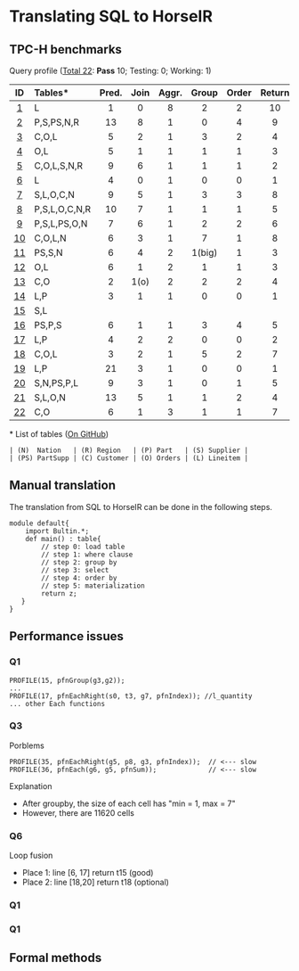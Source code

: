 # Translating SQL to HorseIR

## TPC-H benchmarks

Query profile (<u>Total 22</u>: **Pass** 10; <blue>Testing</blue>: 0; <red>Working</red>: 1)

| ID       | Tables\*    | Pred. | Join | Aggr. | Group | Order | Return | Comment                       |
| :------: | :---------- | :---: | :--: | :---: | :---: | :---: | :----: | :---------------------------: |
| [1][q1]  | L           | 1     | 0    | 8     | 2     | 2     | 10     | **Pass**                      |
| [2][q2]  | P,S,PS,N,R  | 13    | 8    | 1     | 0     | 4     | 9      |                               |
| [3][q3]  | C,O,L       | 5     | 2    | 1     | 3     | 2     | 4      | **Pass**                      |
| [4][q4]  | O,L         | 5     | 1    | 1     | 1     | 1     | 3      | **Pass**                      |
| [5][q5]  | C,O,L,S,N,R | 9     | 6    | 1     | 1     | 1     | 2      |                               |
| [6][q6]  | L           | 4     | 0    | 1     | 0     | 0     | 1      | **Pass**                      |
| [7][q7]  | S,L,O,C,N   | 9     | 5    | 1     | 3     | 3     | 8      |                               |
| [8][q8]  |P,S,L,O,C,N,R| 10    | 7    | 1     | 1     | 1     | 5      |                               |
| [9][q9]  |P,S,L,PS,O,N | 7     | 6    | 1     | 2     | 2     | 6      | **Pass**                      |
| [10][q10]| C,O,L,N     | 6     | 3    | 1     | 7     | 1     | 8      |                               |
| [11][q11]| PS,S,N      | 6     | 4    | 2     | 1(big)| 1     | 3      |                               |
| [12][q12]| O,L         | 6     | 1    | 2     | 1     | 1     | 3      |                               |
| [13][q13]| C,O         | 2     | 1(o) | 2     | 2     | 2     | 4      | (Nested)                      |
| [14][q14]| L,P         | 3     | 1    | 1     | 0     | 0     | 1      | **Pass**                      |
| [15][q15]| S,L         |       |      |       |       |       |        | (View)                        |
| [16][q16]| PS,P,S      | 6     | 1    | 1     | 3     | 4     | 5      | **Pass.**                     |
| [17][q17]| L,P         | 4     | 2    | 2     | 0     | 0     | 2      | **Pass**                      |
| [18][q18]| C,O,L       | 3     | 2    | 1     | 5     | 2     | 7      | **Pass**                      |
| [19][q19]| L,P         | 21    | 3    | 1     | 0     | 0     | 1      | **Pass**                      |
| [20][q20]| S,N,PS,P,L  | 9     | 3    | 1     | 0     | 1     | 5      |                               |
| [21][q21]| S,L,O,N     | 13    | 5    | 1     | 1     | 2     | 4      |                               |
| [22][q22]| C,O         | 6     | 1    | 3     | 1     | 1     | 7      | <red>Working</red>            |


\* List of tables ([On GitHub](https://github.com/Sable/HorsePower/blob/master/docs/tpch/create-table.md))

```no-highlight
| (N)  Nation   | (R) Region   | (P) Part   | (S) Supplier |
| (PS) PartSupp | (C) Customer | (O) Orders | (L) Lineitem |
```

## Manual translation

The translation from SQL to HorseIR can be done in the following steps.

```no-highlight
module default{
    import Bultin.*;
    def main() : table{
        // step 0: load table
        // step 1: where clause
        // step 2: group by
        // step 3: select
        // step 4: order by
        // step 5: materialization
        return z;
   }
}
```

## Performance issues

### Q1

```no-highlight
PROFILE(15, pfnGroup(g3,g2));
...
PROFILE(17, pfnEachRight(s0, t3, g7, pfnIndex)); //l_quantity
... other Each functions
```


### Q3

Porblems

```no-highlight
PROFILE(35, pfnEachRight(g5, p8, g3, pfnIndex));  // <--- slow
PROFILE(36, pfnEach(g6, g5, pfnSum));             // <--- slow
```

Explanation

- After groupby, the size of each cell has "min = 1, max = 7"
- However, there are 11620 cells

### Q6

Loop fusion

- Place 1: line [6, 17] return t15 (good)
- Place 2: line [18,20] return t18 (optional)

### Q1
### Q1


## Formal methods


[q1]: https://github.com/Sable/HorsePower/blob/master/docs/tpch/q1.md
[q2]: https://github.com/Sable/HorsePower/blob/master/docs/tpch/q2.md
[q3]: https://github.com/Sable/HorsePower/blob/master/docs/tpch/q3.md
[q4]: https://github.com/Sable/HorsePower/blob/master/docs/tpch/q4.md
[q5]: https://github.com/Sable/HorsePower/blob/master/docs/tpch/q5.md
[q6]: https://github.com/Sable/HorsePower/blob/master/docs/tpch/q6.md
[q7]: https://github.com/Sable/HorsePower/blob/master/docs/tpch/q7.md
[q8]: https://github.com/Sable/HorsePower/blob/master/docs/tpch/q8.md
[q9]: https://github.com/Sable/HorsePower/blob/master/docs/tpch/q9.md
[q10]: https://github.com/Sable/HorsePower/blob/master/docs/tpch/q10.md
[q11]: https://github.com/Sable/HorsePower/blob/master/docs/tpch/q11.md
[q12]: https://github.com/Sable/HorsePower/blob/master/docs/tpch/q12.md
[q13]: https://github.com/Sable/HorsePower/blob/master/docs/tpch/q13.md
[q14]: https://github.com/Sable/HorsePower/blob/master/docs/tpch/q14.md
[q15]: https://github.com/Sable/HorsePower/blob/master/docs/tpch/q15.md
[q16]: https://github.com/Sable/HorsePower/blob/master/docs/tpch/q16.md
[q17]: https://github.com/Sable/HorsePower/blob/master/docs/tpch/q17.md
[q18]: https://github.com/Sable/HorsePower/blob/master/docs/tpch/q18.md
[q19]: https://github.com/Sable/HorsePower/blob/master/docs/tpch/q19.md
[q20]: https://github.com/Sable/HorsePower/blob/master/docs/tpch/q20.md
[q21]: https://github.com/Sable/HorsePower/blob/master/docs/tpch/q21.md
[q22]: https://github.com/Sable/HorsePower/blob/master/docs/tpch/q22.md
